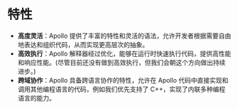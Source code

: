 
# 特性
- **高度灵活**：Apollo 提供了丰富的特性和灵活的语法，允许开发者根据需要自由地表达和组织代码，从而实现更高层次的抽象。
- **高效执行**：Apollo 解释器经过优化，能够在运行时快速执行代码，提供高性能和响应性能。(尽管目前还没有做到高效执行，但我们会朝这个方向做出持续进步。)
- **跨域协作**：Apollo 具备跨语言协作的特性，允许在 Apollo 代码中直接实现和调用其他编程语言的代码，例如我们优先支持了 C++，实现了内联多种编程语言的能力。